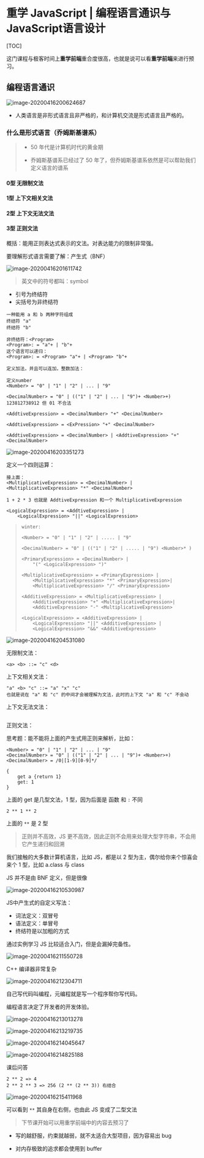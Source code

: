 # 重学 JavaScript | 编程语言通识与JavaScript语言设计

[TOC]

这门课程与极客时间上**重学前端**重合度很高，也就是说可以看**重学前端**来进行预习。

## 编程语言通识

![image-20200416200624687](assets/image-20200416200624687.png)

- 人类语言是非形式语言且非严格的，和计算机交流是形式语言且严格的。

### 什么是形式语言（乔姆斯基谱系）

> - 50 年代是计算机时代的黄金期
>
> - 乔姆斯基谱系已经过了 50 年了，但乔姆斯基谱系依然是可以帮助我们定义语言的谱系

#### 0型 无限制文法

#### 1型 上下文相关文法

#### 2型 上下文无法文法

#### 3型 正则文法

概括：能用正则表达式表示的文法。对表达能力的限制非常强。



要理解形式语言需要了解：产生式（BNF）

![image-20200416201611742](assets/image-20200416201611742.png)

> 英文中的符号都叫：symbol

- 引号为终结符
- 尖括号为非终结符

```
一种能用 a 和 b 两种字符组成
终结符 "a"
终结符 "b"

非终结符：<Program>
<Program>: = "a"+ | "b"+
这个语言可以递归：
<Program>: = <Program> "a"+ | <Program> "b"+

定义加法，并且可以连加，整数加法：

定义number
<Number> = "0" | "1" | "2" | ... | "9"

<DecimalNumber> = "0" | (("1" | "2" | ... | "9")+ <Number>+) 123812738912 但 01 不合法

<AddtiveExpression> = <DecimalNumber> "+" <DecimalNumber>

<AddtiveExpression> = <ExPression> "+" <DecimalNumber>

<AddtiveExpression> = <DecimalNumber> | <AddtiveExpression> "+" <DecimalNumber>
```

![image-20200416203351273](assets/image-20200416203351273.png)

定义一个四则运算：

```
接上面：
<MultiplicativeExpression> = <DecimalNumber> | <MultiplicativeExpression> "*" <DecimalNumber>

1 + 2 * 3 也就是 AddtiveExpression 和一个 MultiplicativeExpression

<LogicalExpression> = <AddtiveExpression> | 
	<LogicalExpression> "||" <LogicalExpression>
```

> ```
> winter:
> 
> <Number> = "0" | "1" | "2" | ..... | "9"
> 
> <DecimalNumber> = "0" | (("1" | "2" | ..... | "9") <Number>* )
> 
> <PrimaryExpression> = <DecimalNumber> |
>     "(" <LogicalExpression> ")"
> 
> <MultiplicativeExpression> = <PrimaryExpression> | 
>     <MultiplicativeExpression> "*" <PrimaryExpression>| 
>     <MultiplicativeExpression> "/" <PrimaryExpression>
> 
> <AdditiveExpression> = <MultiplicativeExpression> | 
>     <AdditiveExpression> "+" <MultiplicativeExpression>| 
>     <AdditiveExpression> "-" <MultiplicativeExpression>
> 
> <LogicalExpression> = <AdditiveExpression> | 
>     <LogicalExpression> "||" <AdditiveExpression> | 
>     <LogicalExpression> "&&" <AdditiveExpression>
> ```



![image-20200416204531080](assets/image-20200416204531080.png)

无限制文法：

```
<a> <b> ::= "c" <d>
```

上下文相关文法：

```
"a" <b> "c" ::= "a" "x" "c"
也就是说在 "a" 和 "c" 的中间才会被理解为文法，此时的上下文 "a" 和 "c" 不会动
```

上下文无法文法：

```

```

正则文法：



思考题：能不能将上面的产生式用正则来解析，比如：

```
<Number> = "0" | "1" | "2" | ... | "9"
<DecimalNumber> = "0" | (("1" | "2" | ... | "9")+ <Number>+) 
<DecimalNumber> = /0|[1-9][0-9]*/
```



```
{
	get a {return 1}
	get: 1
}
```

上面的 get 是几型文法，1 型，因为后面是 函数 和 `:` 不同

```
2 ** 1 ** 2
```

上面的 `**` 是 2 型

> 正则并不高效，JS 更不高效，因此正则不会用来处理大型字符串，不会用它产生递归和回溯



我们接触的大多数计算机语言，比如 JS，都是以 2 型为主，偶尔给你来个惊喜会来个 1 型，比如 a.class 与 class



JS 并不是由 BNF 定义，但是很像



![image-20200416210530987](assets/image-20200416210530987.png)

JS中产生式的自定义写法：

- 词法定义：双冒号
- 语法定义：单冒号
- 终结符是以加粗的方式



通过实例学习 JS 比较适合入门，但是会漏掉完备性。



![image-20200416211550728](assets/image-20200416211550728.png)

C++ 编译器非常复杂



![image-20200416212304711](assets/image-20200416212304711.png)



自己写代码叫编程，元编程就是写一个程序帮你写代码。



编程语言决定了开发者的开发体验。



![image-20200416213013278](assets/image-20200416213013278.png)



![image-20200416213219735](assets/image-20200416213219735.png)



![image-20200416214045647](assets/image-20200416214045647.png)



![image-20200416214825188](assets/image-20200416214825188.png)



课后问答

```JS
2 ** 2 => 4
2 ** 2 ** 3 => 256 (2 ** (2 ** 3)) 右结合
```

![image-20200416215411968](assets/image-20200416215411968.png)

可以看到 `**` 其自身在右侧，也由此 JS 变成了二型文法



> 下节课开始可以用重学前端中的内容去预习了



- 写的越舒服，约束就越弱，就不太适合大型项目，因为容易出 bug



- 对内存极致的追求都会使用到 buffer

